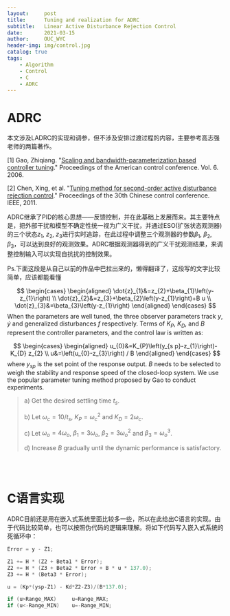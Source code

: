 ```yaml
---
layout:     post
title:      Tuning and realization for ADRC
subtitle:   Linear Active Disturbance Rejection Control 
date:       2021-03-15
author:     OUC_WYC
header-img: img/control.jpg
catalog: true
tags:
    - Algorithm
    - Control
    - C
    - ADRC
---
```


<head>
    <script src="https://cdn.mathjax.org/mathjax/latest/MathJax.js?config=TeX-AMS-MML_HTMLorMML" type="text/javascript"></script>
    <script type="text/x-mathjax-config">
        MathJax.Hub.Config({
            tex2jax: {
            skipTags: ['script', 'noscript', 'style', 'textarea', 'pre'],
            inlineMath: [['$','$']]
            }
        });
    </script>
</head>     

# ADRC

本文涉及LADRC的实现和调参，但不涉及安排过渡过程的内容，主要参考高志强老师的两篇著作。

[1] Gao, Zhiqiang. "[Scaling and bandwidth-parameterization based controller tuning](https://academic.csuohio.edu/cact/ACC03_ISA0030Final.pdf)." Proceedings of the American control conference. Vol. 6. 2006.

[2] Chen, Xing, et al. "[Tuning method for second-order active disturbance rejection control](https://ieeexplore.ieee.org/abstract/document/6001154)." Proceedings of the 30th Chinese control conference. IEEE, 2011.

ADRC继承了PID的核心思想——反馈控制，并在此基础上发展而来。其主要特点是，把外部干扰和模型不确定性统一视为广义干扰，并通过ESO(扩张状态观测器)的三个状态$z_1$, $z_2$, $z_3$进行实时追踪，在此过程中调整三个观测器的参数$\beta_1$, $\beta_2$, $\beta_3$，可以达到良好的观测效果。ADRC根据观测器得到的广义干扰观测结果，来调整控制输入可以实现自抗扰的控制效果。

Ps.下面这段是从自己以前的作品中巴拉出来的，懒得翻译了，这段写的文字比较简单，应该都能看懂

$$
\begin{cases}
\begin{aligned}
\dot{z}_{1}&=z_{2}+\beta_{1}\left(y-z_{1}\right) \\
\dot{z}_{2}&=z_{3}+\beta_{2}\left(y-z_{1}\right)+B u \\
\dot{z}_{3}&=\beta_{3}\left(y-z_{1}\right)
\end{aligned}
\end{cases}
$$
When the parameters are well tuned, the three observer parameters track $y$, $\dot{y}$ and generalized disturbances $f$ respectively. Terms of $K_P$, $K_D$, and $B$ represent the controller parameters, and the control law is written as:

$$
\begin{cases}
\begin{aligned}
u_{0}&=K_{P}\left(y_{s p}-z_{1}\right)-K_{D} z_{2} \\
u&=\left(u_{0}-z_{3}\right) / B
\end{aligned}
\end{cases}
$$
where $y_{sp}$ is the set point of the response output. $B$ needs to be selected to weigh the stability and response speed of the closed-loop system. We use the popular parameter tuning method proposed by Gao to conduct experiments.

> a) Get the desired settling time $t_s$.
> 
> b) Let $\omega_c=10/t_s$, $K_P=\omega_c^2$ and $K_D=2\omega_c$.
> 
> c) Let $\omega_o=4\omega_o$, $\beta_1=3\omega_o$, $\beta_2=3\omega_o^2$ and $\beta_3=\omega_o^3$.
> 
> d) Increase $B$ gradually until the dynamic performance is satisfactory.

<br>
<br>

# C语言实现
ADRC目前还是用在嵌入式系统里面比较多一些，所以在此给出C语言的实现。由于代码比较简单，也可以按照伪代码的逻辑来理解。将如下代码写入嵌入式系统的死循环中：
```c
Error = y - Z1;

Z1 += H * (Z2 + Beta1 * Error);
Z2 += H * (Z3 + Beta2 * Error + B * u * 137.0);
Z3 += H * (Beta3 * Error);

u = (Kp*(ysp-Z1) - Kd*Z2-Z3)/(B*137.0);

if (u>Range_MAX)     u=Range_MAX;
if (u<-Range_MIN)    u=-Range_MIN;
```
